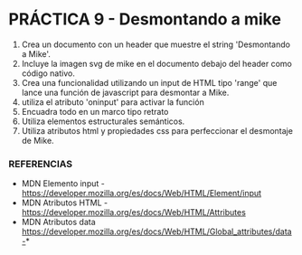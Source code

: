 #  PRÁCTICA 9 - Desmontando a mike
1. Crea un documento con un header que muestre el string 'Desmontando a Mike'.
2. Incluye la imagen svg de mike en el documento debajo del header como código nativo.
3. Crea una funcionalidad utilizando un input de HTML tipo 'range' que lance una función de javascript para desmontar a Mike.
4. utiliza el atributo 'oninput' para activar la función
5. Encuadra todo en un marco tipo retrato
6. Utiliza elementos estructurales semánticos.
7. Utiliza atributos html y propiedades css para perfeccionar el desmontaje de Mike.



### REFERENCIAS
- MDN Elemento input - https://developer.mozilla.org/es/docs/Web/HTML/Element/input
- MDN Atributos HTML - https://developer.mozilla.org/es/docs/Web/HTML/Attributes
- MDN Atributos data https://developer.mozilla.org/es/docs/Web/HTML/Global_attributes/data-*